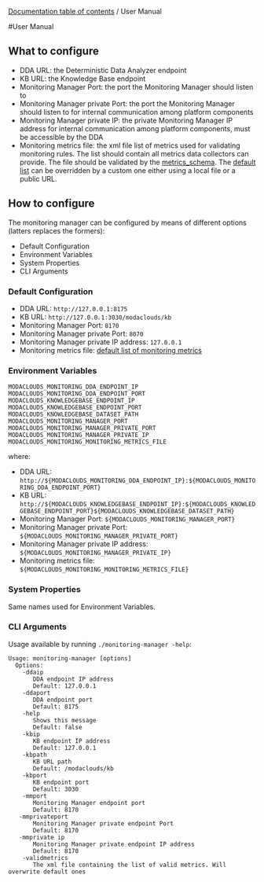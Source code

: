 [Documentation table of contents](TOC.md) / User Manual

#User Manual

## What to configure

* DDA URL: the Deterministic Data Analyzer endpoint
* KB URL: the Knowledge Base endpoint
* Monitoring Manager Port: the port the Monitoring Manager should listen to
* Monitoring Manager private Port: the port the Monitoring Manager should listen to for internal communication among platform components
* Monitoring Manager private IP: the private Monitoring Manager IP address for internal communication among platform components, must be accessible by the DDA
* Monitoring metrics file: the xml file list of metrics used for validating monitoring rules. The list should contain all metrics data collectors can provide. The file should be validated by the [metrics_schema](https://raw.githubusercontent.com/deib-polimi/modaclouds-qos-models/master/metamodels/commons/metrics_schema.xsd). The [default list](https://raw.githubusercontent.com/deib-polimi/modaclouds-qos-models/master/src/main/resources/monitoring_metrics.xml) can be overridden by a custom one either using a local file or a public URL.

## How to configure

The monitoring manager can be configured by means of different options (latters replaces the formers):
* Default Configuration
* Environment Variables
* System Properties
* CLI Arguments

### Default Configuration

* DDA URL: `http://127.0.0.1:8175`
* KB URL: `http://127.0.0.1:3030/modaclouds/kb`
* Monitoring Manager Port: `8170`
* Monitoring Manager private Port: `8070`
* Monitoring Manager private IP address: `127.0.0.1`
* Monitoring metrics file: [default list of monitoring metrics](https://raw.githubusercontent.com/deib-polimi/modaclouds-qos-models/master/src/main/resources/monitoring_metrics.xml)

### Environment Variables

```
MODACLOUDS_MONITORING_DDA_ENDPOINT_IP
MODACLOUDS_MONITORING_DDA_ENDPOINT_PORT
MODACLOUDS_KNOWLEDGEBASE_ENDPOINT_IP
MODACLOUDS_KNOWLEDGEBASE_ENDPOINT_PORT
MODACLOUDS_KNOWLEDGEBASE_DATASET_PATH
MODACLOUDS_MONITORING_MANAGER_PORT
MODACLOUDS_MONITORING_MANAGER_PRIVATE_PORT
MODACLOUDS_MONITORING_MANAGER_PRIVATE_IP
MODACLOUDS_MONITORING_MONITORING_METRICS_FILE
```

where:
* DDA URL: `http://${MODACLOUDS_MONITORING_DDA_ENDPOINT_IP}:${MODACLOUDS_MONITORING_DDA_ENDPOINT_PORT}`
* KB URL: `http://${MODACLOUDS_KNOWLEDGEBASE_ENDPOINT_IP}:${MODACLOUDS_KNOWLEDGEBASE_ENDPOINT_PORT}${MODACLOUDS_KNOWLEDGEBASE_DATASET_PATH}`
* Monitoring Manager Port: `${MODACLOUDS_MONITORING_MANAGER_PORT}`
* Monitoring Manager private Port: `${MODACLOUDS_MONITORING_MANAGER_PRIVATE_PORT}`
* Monitoring Manager private IP address: `${MODACLOUDS_MONITORING_MANAGER_PRIVATE_IP}`
* Monitoring metrics file: `${MODACLOUDS_MONITORING_MONITORING_METRICS_FILE}`

### System Properties

Same names used for Environment Variables.

### CLI Arguments

Usage available by running `./monitoring-manager -help`:

```
Usage: monitoring-manager [options]
  Options:
    -ddaip
       DDA endpoint IP address
       Default: 127.0.0.1
    -ddaport
       DDA endpoint port
       Default: 8175
    -help
       Shows this message
       Default: false
    -kbip
       KB endpoint IP address
       Default: 127.0.0.1
    -kbpath
       KB URL path
       Default: /modaclouds/kb
    -kbport
       KB endpoint port
       Default: 3030
    -mmport
       Monitoring Manager endpoint port
       Default: 8170
   -mmprivateport
       Monitoring Manager private endpoint Port
       Default: 8170
   -mmprivate ip
       Monitoring Manager private endpoint IP address
       Default: 8170
    -validmetrics
       The xml file containing the list of valid metrics. Will overwrite default ones
```
